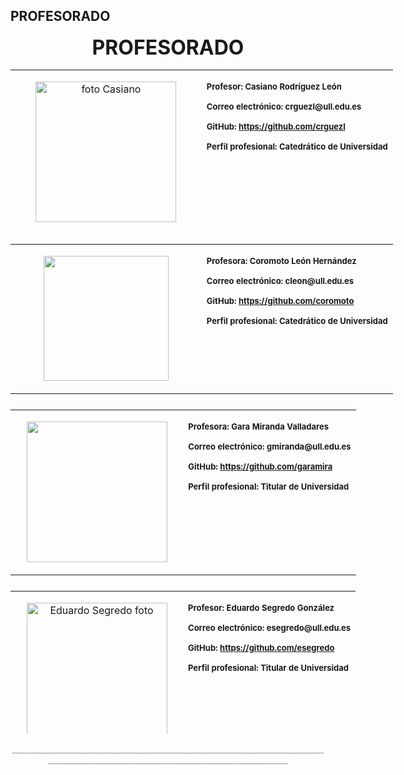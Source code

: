## PROFESORADO

<p style="text-align: center;"></p>
<p style="text-align: center;"><span style="font-size: xx-large;"><strong>PROFESORADO</strong></span></p>

<table border="0" style="width: 762px; height: 263px;" align="center">
<tbody>
<tr>
<td width="50%" valign="top" style="text-align: center;">
<p><img src="https://ull-ocw-github-education.github.io/assets/images/fotoCasiano.jpg" alt="foto Casiano" width="225" height="225" class="img-responsive atto_image_button_text-bottom" /></p>
</td>
<td width="50%" valign="top">
<p></p>
<p><span style="font-size: small;"><strong>Profesor: </strong><strong>Casiano Rodríguez León </strong> </span></p>
<p style="text-align: left;"><span style="font-size: small;"><strong>Correo electrónico: </strong><strong>crguezl@ull.edu.es</strong> </span></p>
<p style="text-align: left;"><span style="font-size: small;"><strong>GitHub:</strong><strong> <a href="https://github.com/crguezl" target="_blank" rel="noopener noreferrer"> https://github.com/crguezl </a> </strong> </span></p>
<p><span style="font-size: small;"><strong>Perfil profesional: </strong><strong>Catedrático de Universidad</strong> </span></p>
</td>
</tr>
</tbody>
</table>


<table border="0" style="width: 762px; height: 249px;" align="center">
<tbody>
<tr>
<td width="50%" valign="top" style="text-align: center;">
<p></p>
<p><img src="https://ull-ocw-github-education.github.io/assets/images/fotoCoro.jpg" alt="" width="200" height="200" role="presentation" class="img-responsive atto_image_button_text-bottom" /></p>
</td>
<td width="50%" valign="top">
<p></p>
<p><span style="font-size: small;"><strong>Profesora: </strong><strong>Coromoto León Hernández</strong> </span></p>
<p style="text-align: left;"><span style="font-size: small;"><strong>Correo electrónico: </strong><strong>cleon@ull.edu.es</strong> </span></p>
<p style="text-align: left;"><span style="font-size: small;"><strong>GitHub:</strong><strong> <a href="https://github.com/coromoto" target="_blank" rel="noopener noreferrer"> https://github.com/coromoto </a> </strong> </span></p>
<p style="text-align: left;"><span style="font-size: small;"><strong></strong><strong>Perfil profesional: </strong><strong>Catedrático de Universidad</strong> </span></p>
</td>
</tr>
</tbody>
</table>

<table border="0" style="width: 761px; height: 274px;" align="center">
<tbody>
<tr>
<td width="50%" valign="top" style="text-align: center;">

<p><img src="https://ull-ocw-github-education.github.io/assets/images/fotoGara.jpg" 
alt="" 
width="225" height="225" 
role="presentation" 
class="img-responsive atto_image_button_text-bottom" />
</p>
</td>

<td width="50%" valign="top">

<p><span style="font-size: small;"><strong>Profesora: </strong><strong>Gara Miranda Valladares</strong> </span></p>
<p style="text-align: left;"><span style="font-size: small;"><strong>Correo electrónico: </strong><strong>gmiranda@ull.edu.es</strong> </span></p>
<p style="text-align: left;"><span style="font-size: small;"><strong>GitHub:</strong><strong> <a href="https://github.com/garamira" target="_blank" rel="noopener noreferrer"> https://github.com/garamira </a> </strong> </span></p>
<p><span style="font-size: small;"><strong>Perfil profesional: </strong><strong>Titular de Universidad</strong> </span></p>
</td>
</tr>
</tbody>
</table>

<table border="0" style="width: 760px; height: 229px;" align="center">
<tbody>
<tr>
<td width="50%" valign="top" style="text-align: center;">

<p><img 
src="https://ull-ocw-github-education.github.io/assets/images/esegredo.jpeg" 
alt="Eduardo Segredo foto" 
width="225" height="220" 
role="presentation" 
class="img-responsive atto_image_button_text-bottom" />
</p>
</td>
<td width="50%" valign="top">

<p><span style="font-size: small;"><strong>Profesor: </strong><strong>Eduardo Segredo González</strong> </span></p>
<p style="text-align: left;"><span style="font-size: small;"><strong>Correo electrónico: </strong><strong>esegredo@ull.edu.es</strong> </span></p>
<p style="text-align: left;"><span style="font-size: small;"><strong>GitHub:</strong><strong> <a href="https://github.com/esegredo" target="_blank" rel="noopener noreferrer"> https://github.com/esegredo </a> </strong> </span></p>
<p style="text-align: left;"><span style="font-size: small;"><strong style="font-size: small; background-color: transparent;">Perfil profesional: <strong>Titular de Universidad</strong> </strong></span></p>
</td>
</tr>
</tbody>
</table>

<p style="text-align: center;"><span style="color: #999999;">__________________________________________________________________________________________________________________________________________</span>
</p>